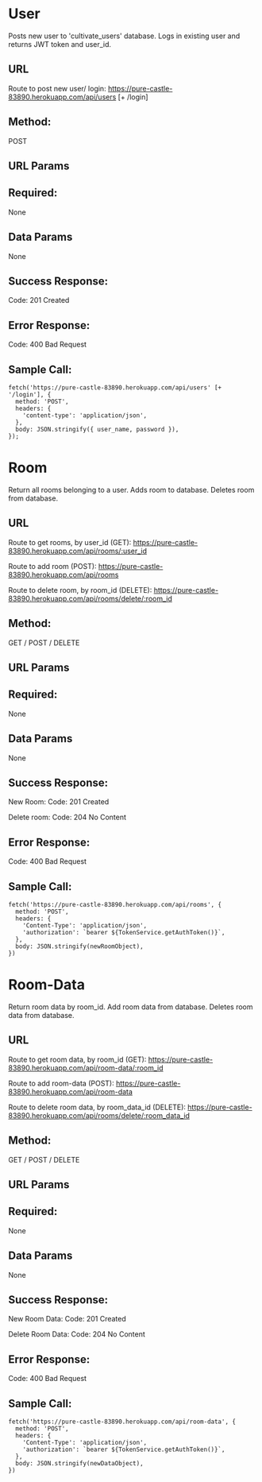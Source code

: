 # User
Posts new user to 'cultivate_users' database. 
Logs in existing user and returns JWT token and user_id.

## URL

Route to post new user/ login:
https://pure-castle-83890.herokuapp.com/api/users [+ /login]

## Method:

POST

## URL Params

## Required:

None

## Data Params

None

## Success Response:

Code: 201 Created

## Error Response:

Code: 400 Bad Request

## Sample Call:

  ```
  fetch('https://pure-castle-83890.herokuapp.com/api/users' [+ '/login'], {
    method: 'POST',
    headers: {
      'content-type': 'application/json',
    },
    body: JSON.stringify({ user_name, password }),
  });
  ```

# Room
Return all rooms belonging to a user.
Adds room to database.
Deletes room from database.

## URL

Route to get rooms, by user_id (GET):
https://pure-castle-83890.herokuapp.com/api/rooms/:user_id

Route to add room (POST):
https://pure-castle-83890.herokuapp.com/api/rooms

Route to delete room, by room_id (DELETE):
https://pure-castle-83890.herokuapp.com/api/rooms/delete/:room_id

## Method:

GET / POST / DELETE

## URL Params

## Required:

None

## Data Params

None

## Success Response:

New Room:
Code: 201 Created

Delete room:
Code: 204 No Content

## Error Response:

Code: 400 Bad Request

## Sample Call:

  ```
  fetch('https://pure-castle-83890.herokuapp.com/api/rooms', {
    method: 'POST',
    headers: {
      'Content-Type': 'application/json',
      'authorization': `bearer ${TokenService.getAuthToken()}`,
    },
    body: JSON.stringify(newRoomObject),
  })
  ```

# Room-Data
Return room data by room_id.
Add room data from database.
Deletes room data from database.

## URL

Route to get room data, by room_id (GET):
https://pure-castle-83890.herokuapp.com/api/room-data/:room_id

Route to add room-data (POST):
https://pure-castle-83890.herokuapp.com/api/room-data

Route to delete room data, by room_data_id (DELETE):
https://pure-castle-83890.herokuapp.com/api/rooms/delete/:room_data_id

## Method:

GET / POST / DELETE

## URL Params

## Required:

None

## Data Params

None

## Success Response:

New Room Data:
Code: 201 Created

Delete Room Data:
Code: 204 No Content

## Error Response:

Code: 400 Bad Request

## Sample Call:

  ```
  fetch('https://pure-castle-83890.herokuapp.com/api/room-data', {
    method: 'POST',
    headers: {
      'Content-Type': 'application/json',
      'authorization': `bearer ${TokenService.getAuthToken()}`,
    },
    body: JSON.stringify(newDataObject),
  })
  ```